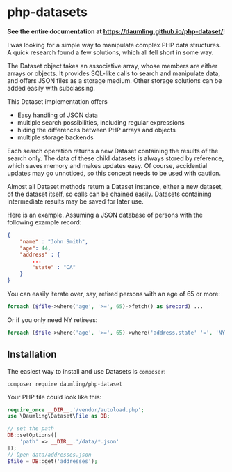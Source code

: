 # php-datasets

**See the entire documentation at https://daumling.github.io/php-dataset/**!

I was looking for a simple way to manipulate complex PHP data structures. A quick research found a few solutions, which all fell short in some way.

The Dataset object takes an associative array, whose members are either arrays or objects. It provides SQL-like calls to search and manipulate data, and offers JSON files as a storage medium. Other storage solutions can be added easily with subclassing.

This Dataset implementation offers

  * Easy handling of JSON data
  * multiple search possibilities, including regular expressions
  * hiding the differences between PHP arrays and objects
  * multiple storage backends

Each search operation returns a new Dataset containing the results of the search only. The data of these child datasets is always stored by reference, which saves memory and makes updates easy. Of course, accidential updates may go unnoticed, so this concept needs to be used with caution.

Almost all Dataset methods return a Dataset instance, either a new dataset, of the dataset itself, so calls can be chained easily. Datasets containing intermediate results may be saved for later use.

Here is an example. Assuming a JSON database of persons with the following example record:
```json
{
    "name" : "John Smith",
    "age": 44,
    "address" : {
        ...
        "state" : "CA"
    }
}
```
You can easily iterate over, say, retired persons with an age of 65 or more:

```php
foreach ($file->where('age', '>=', 65)->fetch() as $record) ...
```
Or if you only need NY retirees:
```php
foreach ($file->where('age', '>=', 65)->where('address.state' '=', 'NY')->fetch() as $record) ...
```

## Installation

The easiest way to install and use Datasets is `composer`:

  `composer require daumling/php-dataset`

Your PHP file could look like this:

```php
require_once __DIR__.'/vendor/autoload.php';
use \Daumling\Dataset\File as DB;

// set the path
DB::setOptions([
    'path' => __DIR__.'/data/*.json'
]);
// Open data/addresses.json
$file = DB::get('addresses');
```
